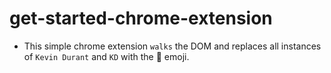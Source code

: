 # get-started-chrome-extension

- This simple chrome extension `walks` the DOM and replaces all instances of `Kevin Durant` and `KD` with the 🐍 emoji.


